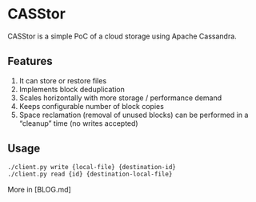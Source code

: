 # CASStor

CASStor is a simple PoC of a cloud storage using Apache Cassandra.

## Features

1. It can store or restore files
2. Implements block deduplication
3. Scales horizontally with more storage / performance demand
4. Keeps configurable number of block copies
5. Space reclamation (removal of unused blocks) can be performed in a “cleanup” time (no writes accepted)

## Usage

```bash
./client.py write {local-file} {destination-id}
./client.py read {id} {destination-local-file}
```
More in [BLOG.md]

